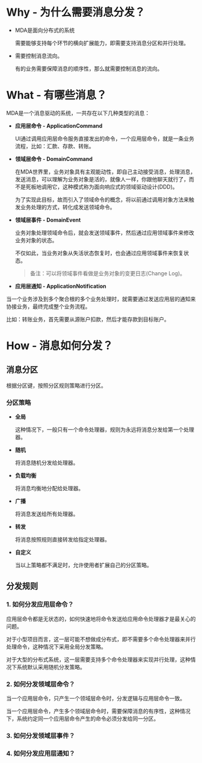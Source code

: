 # Why - 为什么需要消息分发？

- MDA是面向分布式的系统

  需要能够支持每个环节的横向扩展能力，即需要支持消息分区和并行处理。

- 需要控制消息流向。

  有的业务需要保障消息的顺序性，那么就需要控制消息的流向。

# What - 有哪些消息？

MDA是一个消息驱动的系统，一共存在以下几种类型的消息：

- **应用层命令 - ApplicationCommand**

  UI通过调用应用层命令服务直接发出的命令，一个应用层命令，就是一条业务流程，比如：汇款、存款、转账。

- **领域层命令 - DomainCommand**

  在MDA世界里，业务对象具有主观能动性，即自己主动接受消息，处理消息，发送消息，可以理解为业务对象是活的，就像人一样，你跟他聊天就行了，而不是死板地调用它，这种模式称为面向响应式的领域驱动设计(DDD)。

  为了实现此目标，故而引入了领域命令的概念，将以前通过调用对象方法来触发业务处理的方式，转化成发送领域命令。

- **领域层事件 - DomainEvent**

  业务对象处理领域命令后，就会发送领域事件，然后通过应用领域事件来修改业务对象的状态。

  不仅如此，当业务对象从失活状态恢复时，也会通过应用领域事件来恢复状态。

  > 备注：可以将领域事件看做是业务对象的变更日志(Change Log)。

- **应用层通知 - ApplicationNotification**

当一个业务涉及到多个聚合根的多个业务处理时，就需要通过发送应用层的通知来协接业务，最终完成整个业务流程。

比如：转账业务，首先需要从源账户扣款，然后才能存款到目标账户。

# How - 消息如何分发？

## 消息分区

根据分区键，按照分区规则策略进行分区。

### 分区策略

- **全局**

  这种情况下，一般只有一个命令处理器，规则为永远将消息分发给第一个处理器。

- **随机**

  将消息随机分发给处理器。

- **负载均衡**

  将消息均衡地分配给处理器。

- **广播**

  将消息发送给所有处理器。

- **转发**

  将消息按照规则直接转发给指定处理器。

- **自定义**

  当以上策略都不满足时，允许使用者扩展自己的分区策略。

## 分发规则

### 1. 如何分发应用层命令？

应用层命令都是无状态的，如何快速地将命令发送给应用命令处理器才是最关心的问题。

对于小型项目而言，这一层可能不想做成分布式，即不需要多个命令处理器来并行处理命令，这种情况下采用全局分发策略。

对于大型的分布式系统，这一层需要支持多个命令处理器来实现并行处理，这种情况下系统默认采用随机分发策略。

### 2. 如何分发领域层命令？

当一个应用层命令，只产生一个领域层命令时，分发逻辑与应用层命令一致。

当一个应用层命令，产生多个领域层命令时，需要保障消息的有序性，这种情况下，系统约定同一个应用层命令产生的命令必须分发给同一分区。

### 3. 如何分发领域层事件？



### 4. 如何分发应用层通知？